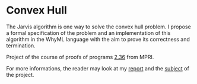 # Convex Hull

The Jarvis algorithm is one way to solve the convex hull problem. I propose a
formal specification of the problem and an implementation of this algorithm in
the WhyML language with the aim to prove its correctness and termination.

Project of the course of proofs of programs [2.36](https://marche.gitlabpages.inria.fr/lecture-deductive-verif/) from MPRI.

For more informations, the reader may look at my [report](./report.pdf)
and the [subject](./enonce.pdf) of the project.

